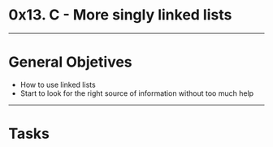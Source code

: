 # 0x13. C - More singly linked lists
---

# General Objetives
- How to use linked lists
- Start to look for the right source of information without too much help
---

# Tasks